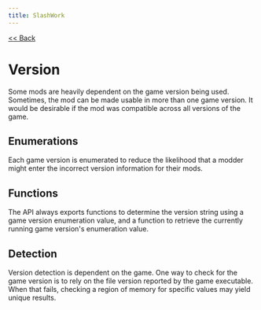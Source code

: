 ```yaml
---
title: SlashWork
---
```

[<< Back](../)

# Version
Some mods are heavily dependent on the game version being used. Sometimes, the mod can be made usable in more than one game version. It would be desirable if the mod was compatible across all versions of the game.

## Enumerations
Each game version is enumerated to reduce the likelihood that a modder might enter the incorrect version information for their mods.

## Functions
The API always exports functions to determine the version string using a game version enumeration value, and a function to retrieve the currently running game version's enumeration value.

## Detection
Version detection is dependent on the game. One way to check for the game version is to rely on the file version reported by the game executable. When that fails, checking a region of memory for specific values may yield unique results.
